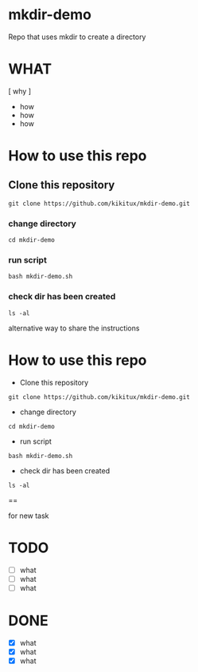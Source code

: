 # mkdir-demo
Repo that uses mkdir to create a directory

# WHAT
[ why ]

- how
- how
- how


# How to use this repo

## Clone this repository

```
git clone https://github.com/kikitux/mkdir-demo.git
```

### change directory

```
cd mkdir-demo
```

### run script

```
bash mkdir-demo.sh
```

### check dir has been created

```
ls -al
```


alternative way to share the instructions



# How to use this repo

- Clone this repository

```
git clone https://github.com/kikitux/mkdir-demo.git
```

- change directory

```
cd mkdir-demo
```

- run script

```
bash mkdir-demo.sh
```

- check dir has been created

```
ls -al
```

==

for new task

# TODO
- [ ] what
- [ ] what
- [ ] what

# DONE
- [x] what
- [x] what
- [x] what
